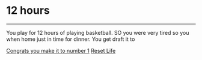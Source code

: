 # 12 hours
---
You play for 12 hours of playing basketball. SO you were very tired so you when home just in time for dinner. You get draft it to

[Congrats you make it to number 1](NBA.md)
[Reset Life](alarm.md)




